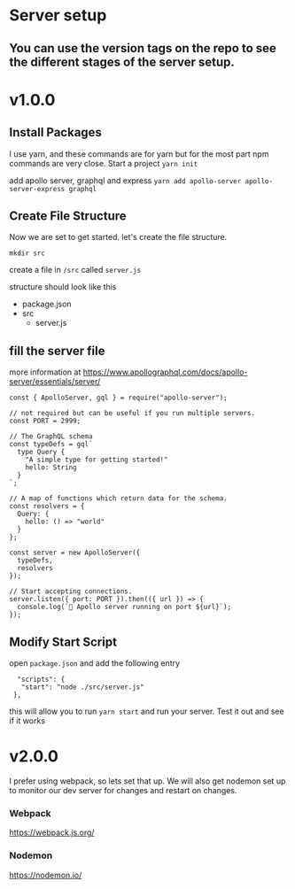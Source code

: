 # Server setup
## You can use the version tags on the repo to see the different stages of the server setup. 

# v1.0.0
## Install Packages
I use yarn, and these commands are for yarn but for the most part npm commands are very close. 
Start a project
`yarn init`

add apollo server, graphql and express
`yarn add apollo-server apollo-server-express graphql`

## Create File Structure
Now we are set to get started. let's create the file structure. 

`mkdir src`

create a file in `/src` called `server.js`

structure should look like this 

* package.json
* src
  * server.js

## fill the server file
more information at https://www.apollographql.com/docs/apollo-server/essentials/server/
```
const { ApolloServer, gql } = require("apollo-server");

// not required but can be useful if you run multiple servers. 
const PORT = 2999;

// The GraphQL schema
const typeDefs = gql`
  type Query {
    "A simple type for getting started!"
    hello: String
  }
`;

// A map of functions which return data for the schema.
const resolvers = {
  Query: {
    hello: () => "world"
  }
};

const server = new ApolloServer({
  typeDefs,
  resolvers
});

// Start accepting connections.
server.listen({ port: PORT }).then(({ url }) => {
  console.log(`🚀 Apollo server running on port ${url}`);
});

```

## Modify Start Script
 open `package.json` and add the following entry

 ```
   "scripts": {
    "start": "node ./src/server.js"
  },
 ```

this will allow you to run `yarn start` and run your server. Test it out and see if it works

# v2.0.0
I prefer using webpack, so lets set that up. We will also get nodemon set up to monitor our dev server for changes and restart on changes. 
### Webpack
https://webpack.js.org/
### Nodemon
https://nodemon.io/

